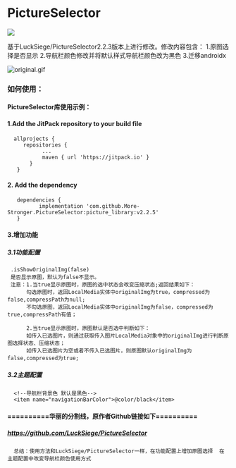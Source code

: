 # PictureSelector
[![](https://jitpack.io/v/More-Stronger/PictureSelector.svg)](https://jitpack.io/#More-Stronger/PictureSelector)

   基于LuckSiege/PictureSelector2.2.3版本上进行修改。修改内容包含：
   <tab>1.原图选择是否显示
   <tab>2.导航栏颜色修改并将默认样式导航栏颜色改为黑色
   <tab>3.迁移androidx

![original.gif](https://github.com/More-Stronger/PictureSelector/blob/master/image/original.gif)
   
### **如何使用：**

#### PictureSelector库使用示例：

#### 1.Add the JitPack repository to your build file
      allprojects {
         repositories {
			   ...
			   maven { url 'https://jitpack.io' }
		   }
	   }
      
#### 2. Add the dependency
	   dependencies {
	          implementation 'com.github.More-Stronger.PictureSelector:picture_library:v2.2.5'
	   }
	   
#### 3.增加功能

##### 3.1功能配置

	 .isShowOriginalImg(false)
	 是否显示原图，默认为false不显示。 
	 注意：1.当true显示原图时，原图的选中状态会改变压缩状态;返回结果如下：
	      勾选原图时，返回LocalMedia实体中originalImg为true，compressed为false,compressPath为null;
	      不勾选原图，返回LocalMedia实体中originalImg为false，compressed为true,compressPath有值；
	      
	      2.当true显示原图时，原图默认是否选中判断如下：
	      如传入已选图片，则通过获取传入图片LocalMedia对象中的originalImg进行判断原图选择状态、压缩状态；
	      如传入已选图片为空或者不传入已选图片，则原图默认originalImg为false,compressed为true;

##### 3.2主题配置

	  <!--导航栏背景色 默认是黑色-->
	  <item name="navigationBarColor">@color/black</item>
	
#### ==========华丽的分割线，原作者Github链接如下==========
##### https://github.com/LuckSiege/PictureSelector

      总结：使用方法和LuckSiege/PictureSelector一样，在功能配置上增加原图选择  在主题配置中改变导航栏颜色使用方式
	
